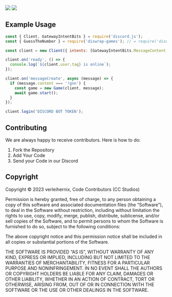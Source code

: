 [![](https://img.shields.io/discord/1010915072694046794?label=discord&style=for-the-badge&logo=discord&color=5865F2&logoColor=white)](https://discord.gg/8PRNymy9dR)
[![](https://aschey.tech/tokei/github/tibue99/ezcord?style=for-the-badge)](https://github.com/Code-Contributors/diswrap)


## Example Usage
```js
const { Client, GatewayIntentBits } = require('discord.js');
const { GuessTheNumber } = require('diswrap-games'); // = require('diswrap');

const client = new Client({ intents: [GatewayIntentBits.MessageContent, GatewayIntentBits.Guilds, GatewayIntentBits.GuildMessages] });

client.on('ready', () => {
  console.log(`${client.user.tag} is online`);
});

client.on('messageCreate', async (message) => {
  if (message.content === '!gnn') {
    const game = new Game(client, message);
    await game.start();
  }
});

client.login('DISCORD BOT TOKEN');

```

## Contributing
We are always happy to receive contributors. Here is how to do:
1. Fork the Repository
2. Add Your Code
3. Send your Code in our Discord

## Copyright
Copyright © 2023 verleihernix, Code Contributors (CC Studios)

Permission is hereby granted, free of charge, to any person obtaining a copy of this software and associated documentation files (the “Software”), to deal in the Software without restriction, including without limitation the rights to use, copy, modify, merge, publish, distribute, sublicense, and/or sell copies of the Software, and to permit persons to whom the Software is furnished to do so, subject to the following conditions:

The above copyright notice and this permission notice shall be included in all copies or substantial portions of the Software.

THE SOFTWARE IS PROVIDED “AS IS”, WITHOUT WARRANTY OF ANY KIND, EXPRESS OR IMPLIED, INCLUDING BUT NOT LIMITED TO THE WARRANTIES OF MERCHANTABILITY, FITNESS FOR A PARTICULAR PURPOSE AND NONINFRINGEMENT. IN NO EVENT SHALL THE AUTHORS OR COPYRIGHT HOLDERS BE LIABLE FOR ANY CLAIM, DAMAGES OR OTHER LIABILITY, WHETHER IN AN ACTION OF CONTRACT, TORT OR OTHERWISE, ARISING FROM, OUT OF OR IN CONNECTION WITH THE SOFTWARE OR THE USE OR OTHER DEALINGS IN THE SOFTWARE.
